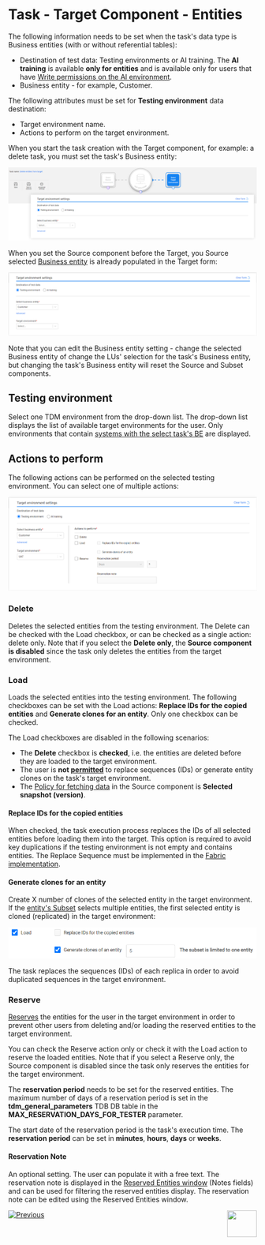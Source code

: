 # Task - Target Component - Entities 

The following information needs to be set when the task's data type is Business entities (with or without referential tables):

- Destination of test data: Testing environments or AI training. The **AI training** is available **only for entities** and is available only for users that have [Write permissions on the AI environment](10_environment_roles_tab.md#ai-environment---permission-set).
- Business entity - for example, Customer.

The following attributes must be set for **Testing environment** data destination:

- Target environment name.
- Actions to perform on the target environment.

When you start the task creation with the Target component, for example: a delete task, you must set the task's Business entity:

![target example1](images/task_target_component_delete_only.png)



When you set the Source component before the Target, you Source selected [Business entity](14b_task_source_component_entities.md#business-entity) is already populated in the Target form:

![target example2](images/task_target_component_load_entities1.png)

Note that you can edit the Business entity setting - change the selected Business entity of change the LUs' selection for the task's Business entity, but changing the task's Business entity will reset the Source and Subset components.



## Testing environment

Select one TDM environment from the drop-down list. The drop-down list displays the list of available target environments for the user. Only environments that contain [systems with the select task's BE](11_environment_products_tab.md) are displayed.



## Actions to perform

The following actions can be performed on the selected testing environment. You can select one of multiple actions: 

![target example3](images/task_target_component_task_actions.png)

### Delete

Deletes the selected entities from the testing environment. The Delete can be checked with the Load checkbox, or can be checked as a single action: delete only. Note that if you select the **Delete only**, the **Source component is disabled** since the task only deletes the entities from the target environment.

### Load

Loads the selected entities into the testing environment. The following checkboxes can be set with the Load actions: **Replace IDs for the copied entities** and **Generate clones for an entity**.  Only one checkbox can be checked. 

The Load checkboxes are disabled in the following scenarios:

- The **Delete** checkbox is **checked**, i.e. the entities are deleted before they are loaded to the target environment.
- The user is **not [permitted](10_environment_roles_tab.md#permissions)** to replace sequences (IDs) or generate entity clones on the task's target environment.
- The [Policy for fetching data](14b_task_source_component_entities.md#policy-for-fetching-data) in the Source component is **Selected snapshot (version)**. 

#### Replace IDs for the copied entities 

When checked, the task execution process replaces the IDs of all selected entities before loading them into the target. This option is required to avoid key duplications if the testing environment is not empty and contains entities. The Replace Sequence must be implemented in the [Fabric implementation](/articles/TDM/tdm_implementation/11_tdm_implementation_using_generic_flows.md#step-2---create-sequences).

#### Generate clones for an entity

Create X number of clones of the selected entity in the target environment. If the [entity's Subset](15a_entity_subset.md) selects multiple entities, the first selected entity is cloned (replicated) in the target environment:



![entity clone](images/task_target_load_entity_clone.png)

The task replaces the sequences (IDs) of each replica in order to avoid duplicated sequences in the target environment.

### Reserve

[Reserves](/articles/TDM/tdm_architecture/08_entity_reservation.md) the entities for the user in the target environment in order to prevent other users from deleting and/or loading the reserved entities to the target environment.

You can check the Reserve action only or check it with the Load action to reserve the loaded entities.  Note that if you select a Reserve only, the Source component is disabled since the task only reserves the entities for the target environment.

The **reservation period** needs to be set for the reserved entities.  The maximum number of days of a reservation period is set in the **tdm_general_parameters** TDB DB table in the **MAX_RESERVATION_DAYS_FOR_TESTER** parameter.

The start date of the reservation period is the task's execution time. The **reservation period** can be set in **minutes**, **hours**, **days** or **weeks**.

#### Reservation Note

An optional setting. The user can populate it with a free text. The reservation note is displayed in the [Reserved Entities window](/articles/TDM/tdm_gui/13_reserved_entities_window.md) (Notes fields) and can be used for filtering the reserved entities display. The reservation note can be edited using the Reserved Entities window.



 [![Previous](/articles/images/Previous.png)](14_task_overview.md)[<img align="right" width="60" height="54" src="/articles/images/Next.png">](15_data_flux_task.md)

